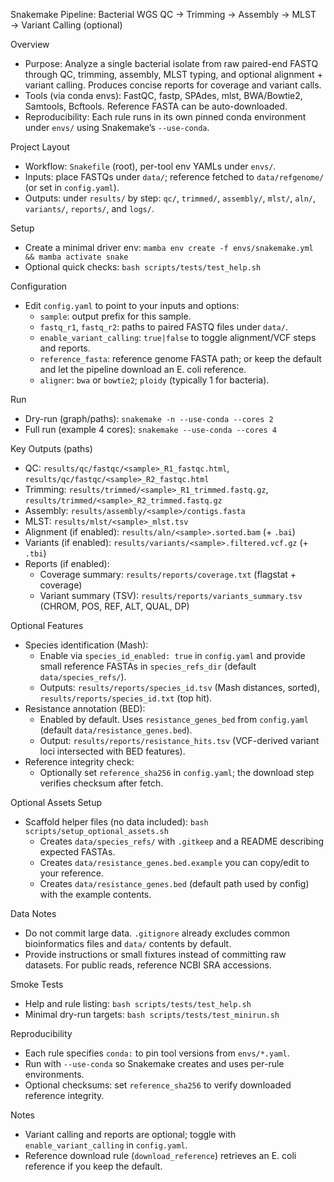 Snakemake Pipeline: Bacterial WGS QC → Trimming → Assembly → MLST → Variant Calling (optional)

Overview
- Purpose: Analyze a single bacterial isolate from raw paired-end FASTQ through QC, trimming, assembly, MLST typing, and optional alignment + variant calling. Produces concise reports for coverage and variant calls.
- Tools (via conda envs): FastQC, fastp, SPAdes, mlst, BWA/Bowtie2, Samtools, Bcftools. Reference FASTA can be auto-downloaded.
- Reproducibility: Each rule runs in its own pinned conda environment under `envs/` using Snakemake’s `--use-conda`.

Project Layout
- Workflow: `Snakefile` (root), per-tool env YAMLs under `envs/`.
- Inputs: place FASTQs under `data/`; reference fetched to `data/refgenome/` (or set in `config.yaml`).
- Outputs: under `results/` by step: `qc/`, `trimmed/`, `assembly/`, `mlst/`, `aln/`, `variants/`, `reports/`, and `logs/`.

Setup
- Create a minimal driver env: `mamba env create -f envs/snakemake.yml && mamba activate snake`
- Optional quick checks: `bash scripts/tests/test_help.sh`

Configuration
- Edit `config.yaml` to point to your inputs and options:
  - `sample`: output prefix for this sample.
  - `fastq_r1`, `fastq_r2`: paths to paired FASTQ files under `data/`.
  - `enable_variant_calling`: `true|false` to toggle alignment/VCF steps and reports.
  - `reference_fasta`: reference genome FASTA path; or keep the default and let the pipeline download an E. coli reference.
  - `aligner`: `bwa` or `bowtie2`; `ploidy` (typically 1 for bacteria).

Run
- Dry-run (graph/paths): `snakemake -n --use-conda --cores 2`
- Full run (example 4 cores): `snakemake --use-conda --cores 4`

Key Outputs (paths)
- QC: `results/qc/fastqc/<sample>_R1_fastqc.html`, `results/qc/fastqc/<sample>_R2_fastqc.html`
- Trimming: `results/trimmed/<sample>_R1_trimmed.fastq.gz`, `results/trimmed/<sample>_R2_trimmed.fastq.gz`
- Assembly: `results/assembly/<sample>/contigs.fasta`
- MLST: `results/mlst/<sample>_mlst.tsv`
- Alignment (if enabled): `results/aln/<sample>.sorted.bam` (+ `.bai`)
- Variants (if enabled): `results/variants/<sample>.filtered.vcf.gz` (+ `.tbi`)
- Reports (if enabled):
  - Coverage summary: `results/reports/coverage.txt` (flagstat + coverage)
  - Variant summary (TSV): `results/reports/variants_summary.tsv` (CHROM, POS, REF, ALT, QUAL, DP)

Optional Features
- Species identification (Mash):
  - Enable via `species_id_enabled: true` in `config.yaml` and provide small reference FASTAs in `species_refs_dir` (default `data/species_refs/`).
  - Outputs: `results/reports/species_id.tsv` (Mash distances, sorted), `results/reports/species_id.txt` (top hit).
- Resistance annotation (BED):
  - Enabled by default. Uses `resistance_genes_bed` from `config.yaml` (default `data/resistance_genes.bed`).
  - Output: `results/reports/resistance_hits.tsv` (VCF-derived variant loci intersected with BED features).
- Reference integrity check:
  - Optionally set `reference_sha256` in `config.yaml`; the download step verifies checksum after fetch.

Optional Assets Setup
- Scaffold helper files (no data included): `bash scripts/setup_optional_assets.sh`
  - Creates `data/species_refs/` with `.gitkeep` and a README describing expected FASTAs.
  - Creates `data/resistance_genes.bed.example` you can copy/edit to your reference.
  - Creates `data/resistance_genes.bed` (default path used by config) with the example contents.

Data Notes
- Do not commit large data. `.gitignore` already excludes common bioinformatics files and `data/` contents by default.
- Provide instructions or small fixtures instead of committing raw datasets. For public reads, reference NCBI SRA accessions.

Smoke Tests
- Help and rule listing: `bash scripts/tests/test_help.sh`
- Minimal dry-run targets: `bash scripts/tests/test_minirun.sh`

Reproducibility
- Each rule specifies `conda:` to pin tool versions from `envs/*.yaml`.
- Run with `--use-conda` so Snakemake creates and uses per-rule environments.
 - Optional checksums: set `reference_sha256` to verify downloaded reference integrity.

Notes
- Variant calling and reports are optional; toggle with `enable_variant_calling` in `config.yaml`.
- Reference download rule (`download_reference`) retrieves an E. coli reference if you keep the default.
